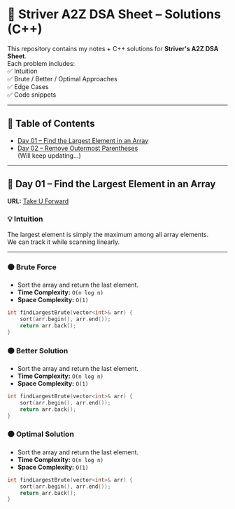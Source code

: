 # 📘 Striver A2Z DSA Sheet – Solutions (C++)

This repository contains my notes + C++ solutions for **Striver's A2Z DSA Sheet**.  
Each problem includes:  
✅ Intuition  
✅ Brute / Better / Optimal Approaches  
✅ Edge Cases  
✅ Code snippets  

---

## 📑 Table of Contents  
- [Day 01 – Find the Largest Element in an Array](#-day-01--find-the-largest-element-in-an-array)  
- [Day 02 – Remove Outermost Parentheses](#-day-02--remove-outermost-parentheses)  
(Will keep updating…)

---

## 📂 Day 01 – Find the Largest Element in an Array  
**URL:** [Take U Forward](https://takeuforward.org/data-structure/find-the-largest-element-in-an-array/)

### 💡 Intuition  
The largest element is simply the maximum among all array elements.  
We can track it while scanning linearly.

---

### 🟠 Brute Force  
- Sort the array and return the last element.  
- **Time Complexity:** `O(n log n)`  
- **Space Complexity:** `O(1)`  

```cpp
int findLargestBrute(vector<int>& arr) {
    sort(arr.begin(), arr.end());
    return arr.back();
}
```
### 🟠 Better Solution  
- Sort the array and return the last element.  
- **Time Complexity:** `O(n log n)`  
- **Space Complexity:** `O(1)`  

```cpp
int findLargestBrute(vector<int>& arr) {
    sort(arr.begin(), arr.end());
    return arr.back();
}
```

### 🟠 Optimal Solution 
- Sort the array and return the last element.  
- **Time Complexity:** `O(n log n)`  
- **Space Complexity:** `O(1)`  

```cpp
int findLargestBrute(vector<int>& arr) {
    sort(arr.begin(), arr.end());
    return arr.back();
}
```


